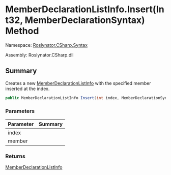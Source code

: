 # MemberDeclarationListInfo\.Insert\(Int32, MemberDeclarationSyntax\) Method

Namespace: [Roslynator.CSharp.Syntax](../../README.md)

Assembly: Roslynator\.CSharp\.dll

## Summary

Creates a new [MemberDeclarationListInfo](../README.md) with the specified member inserted at the index\.

```csharp
public MemberDeclarationListInfo Insert(int index, MemberDeclarationSyntax member)
```

### Parameters

| Parameter | Summary |
| --------- | ------- |
| index | |
| member | |

### Returns

[MemberDeclarationListInfo](../README.md)




